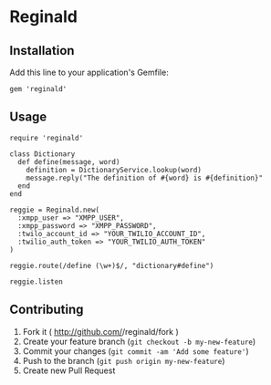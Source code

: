 # Reginald

## Installation

Add this line to your application's Gemfile:

    gem 'reginald'

## Usage

```
require 'reginald'

class Dictionary
  def define(message, word)
    definition = DictionaryService.lookup(word)
    message.reply("The definition of #{word} is #{definition}"
  end
end

reggie = Reginald.new(
  :xmpp_user => "XMPP_USER",
  :xmpp_password => "XMPP_PASSWORD",
  :twilo_account_id => "YOUR_TWILIO_ACCOUNT_ID",
  :twilio_auth_token => "YOUR_TWILIO_AUTH_TOKEN" 
)

reggie.route(/define (\w+)$/, "dictionary#define")

reggie.listen

```

## Contributing

1. Fork it ( http://github.com/<my-github-username>/reginald/fork )
2. Create your feature branch (`git checkout -b my-new-feature`)
3. Commit your changes (`git commit -am 'Add some feature'`)
4. Push to the branch (`git push origin my-new-feature`)
5. Create new Pull Request
